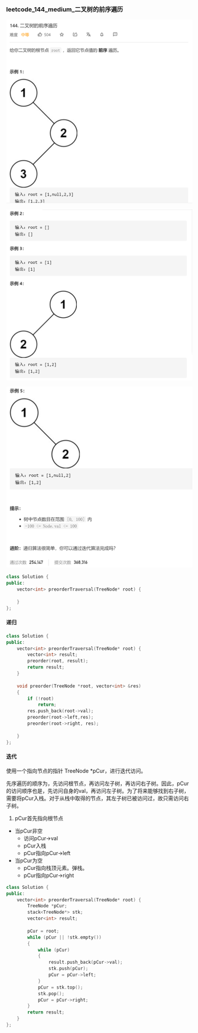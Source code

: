 ### leetcode_144_medium_二叉树的前序遍历

![image-20210130100908615](leetcode_144_medium_二叉树的前序遍历.assets/image-20210130100908615.png)

![image-20210130100924603](leetcode_144_medium_二叉树的前序遍历.assets/image-20210130100924603.png)

![image-20210130100944321](leetcode_144_medium_二叉树的前序遍历.assets/image-20210130100944321.png)

```c++
class Solution {
public:
    vector<int> preorderTraversal(TreeNode* root) {

    }
};
```

#### 递归

```c++
class Solution {
public:
	vector<int> preorderTraversal(TreeNode* root) {
		vector<int> result;
		preorder(root, result);
		return result;
	}

	void preorder(TreeNode *root, vector<int> &res)
	{
		if (!root)
			return;
		res.push_back(root->val);
		preorder(root->left,res);
		preorder(root->right, res);

	}
};
```

#### 迭代

使用一个指向节点的指针 TreeNode *pCur，进行迭代访问。

先序遍历的顺序为，先访问根节点，再访问左子树，再访问右子树。因此，pCur的访问顺序也是，先访问自身的val，再访问左子树。为了将来能够找到右子树，需要将pCur入栈。对于从栈中取得的节点，其左子树已被访问过，故只需访问右子树。

1. pCur首先指向根节点

- 当pCur非空
  - 访问pCur->val
  - pCur入栈
  - pCur指向pCur->left
- 当pCur为空
  - pCur指向栈顶元素。弹栈。
  - pCur指向pCur->right

```c++
class Solution {
public:
	vector<int> preorderTraversal(TreeNode* root) {
		TreeNode *pCur;
		stack<TreeNode*> stk;
		vector<int> result;

		pCur = root;
		while (pCur || !stk.empty())
		{
			while (pCur)
			{
				result.push_back(pCur->val);
				stk.push(pCur);
				pCur = pCur->left;
			}
			pCur = stk.top();
			stk.pop();
			pCur = pCur->right;
		}
		return result;
	}
};
```

